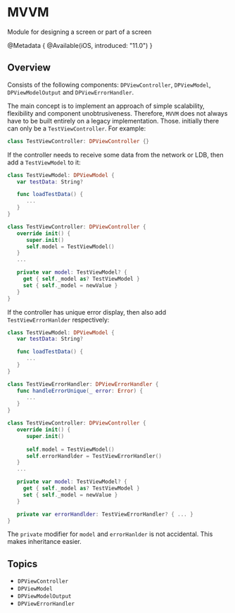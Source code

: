 # MVVM

Module for designing a screen or part of a screen

@Metadata {
    @Available(iOS, introduced: "11.0")
}

## Overview

Consists of the following components: ``DPViewController``, ``DPViewModel``, ``DPViewModelOutput`` and ``DPViewErrorHandler``.


The main concept is to implement an approach of simple scalability, flexibility and component unobtrusiveness. Therefore, `MVVM` does not always have to be built entirely on a legacy implementation. Those. initially there can only be a `TestViewController`. For example: 

```swift
class TestViewController: DPViewController {}
```

If the controller needs to receive some data from the network or LDB, then add a `TestViewModel` to it: 

```swift
class TestViewModel: DPViewModel {
   var testData: String?

   func loadTestData() {
      ...
   }
}

class TestViewController: DPViewController {
   override init() {
      super.init()
      self.model = TestViewModel()
   }
   ...

   private var model: TestViewModel? {
     get { self._model as? TestViewModel }
     set { self._model = newValue }
   }
}
```

If the controller has unique error display, then also add `TestViewErrorHanlder` respectively:

```swift
class TestViewModel: DPViewModel {
   var testData: String?

   func loadTestData() {
      ...
   }
}

class TestViewErrorHandler: DPViewErrorHandler {
   func handleErrorUnique(_ error: Error) {
      ...
   }
}

class TestViewController: DPViewController {
   override init() {
      super.init()
      
      self.model = TestViewModel()
      self.errorHandlder = TestViewErrorHandler()
   }
   ...

   private var model: TestViewModel? {
     get { self._model as? TestViewModel }
     set { self._model = newValue }
   }

   private var errorHandlder: TestViewErrorHandler? { ... }
}
```

The `private` modifier for `model` and `errorHanlder` is not accidental. This makes inheritance easier.

## Topics

- ``DPViewController``
- ``DPViewModel``
- ``DPViewModelOutput``
- ``DPViewErrorHandler``
